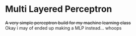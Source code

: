 # Multi Layered Perceptron

  ~~A very simple perceptron build for my machine learning class~~\
  Okay i may of ended up making a MLP instead... whoops
